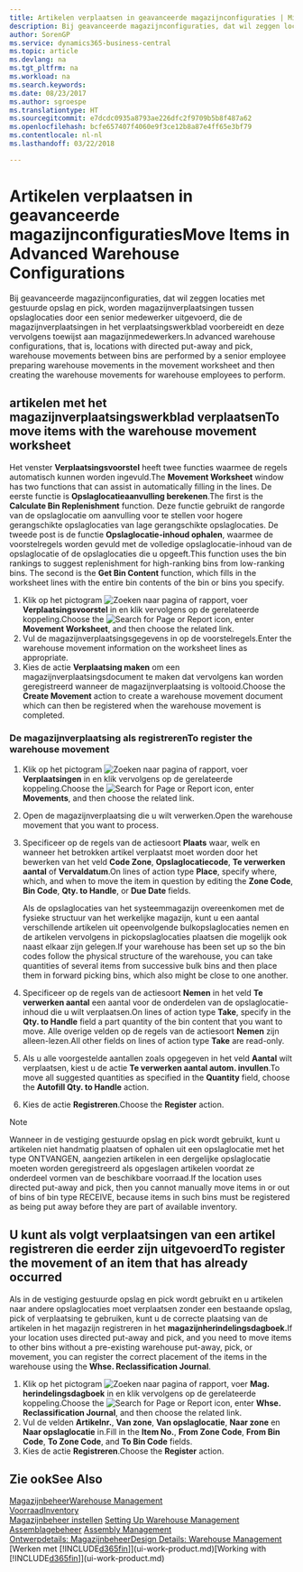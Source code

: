 ```yaml
---
title: Artikelen verplaatsen in geavanceerde magazijnconfiguraties | Microsoft Docs
description: Bij geavanceerde magazijnconfiguraties, dat wil zeggen locaties met gestuurde opslag en pick, worden magazijnverplaatsingen tussen opslaglocaties door een senior medewerker uitgevoerd, die de magazijnverplaatsingen in het verplaatsingswerkblad voorbereidt en deze vervolgens toewijst aan magazijnmedewerkers.
author: SorenGP
ms.service: dynamics365-business-central
ms.topic: article
ms.devlang: na
ms.tgt_pltfrm: na
ms.workload: na
ms.search.keywords: 
ms.date: 08/23/2017
ms.author: sgroespe
ms.translationtype: HT
ms.sourcegitcommit: e7dcdc0935a8793ae226dfc2f9709b5b8f487a62
ms.openlocfilehash: bcfe657407f4060e9f3ce12b8a87e4ff65e3bf79
ms.contentlocale: nl-nl
ms.lasthandoff: 03/22/2018

---
```

# <a name="move-items-in-advanced-warehouse-configurations"></a><span data-ttu-id="fe5ab-103">Artikelen verplaatsen in geavanceerde magazijnconfiguraties</span><span class="sxs-lookup"><span data-stu-id="fe5ab-103">Move Items in Advanced Warehouse Configurations</span></span>
<span data-ttu-id="fe5ab-104">Bij geavanceerde magazijnconfiguraties, dat wil zeggen locaties met gestuurde opslag en pick, worden magazijnverplaatsingen tussen opslaglocaties door een senior medewerker uitgevoerd, die de magazijnverplaatsingen in het verplaatsingswerkblad voorbereidt en deze vervolgens toewijst aan magazijnmedewerkers.</span><span class="sxs-lookup"><span data-stu-id="fe5ab-104">In advanced warehouse configurations, that is, locations with directed put-away and pick, warehouse movements between bins are performed by a senior employee preparing warehouse movements in the movement worksheet and then creating the warehouse movements for warehouse employees to perform.</span></span>  

## <a name="to-move-items-with-the-warehouse-movement-worksheet"></a><span data-ttu-id="fe5ab-105">artikelen met het magazijnverplaatsingswerkblad verplaatsen</span><span class="sxs-lookup"><span data-stu-id="fe5ab-105">To move items with the warehouse movement worksheet</span></span>
<span data-ttu-id="fe5ab-106">Het venster **Verplaatsingsvoorstel** heeft twee functies waarmee de regels automatisch kunnen worden ingevuld.</span><span class="sxs-lookup"><span data-stu-id="fe5ab-106">The **Movement Worksheet** window has two functions that can assist in automatically filling in the lines.</span></span> <span data-ttu-id="fe5ab-107">De eerste functie is **Opslaglocatieaanvulling berekenen**.</span><span class="sxs-lookup"><span data-stu-id="fe5ab-107">The first is the **Calculate Bin Replenishment** function.</span></span> <span data-ttu-id="fe5ab-108">Deze functie gebruikt de rangorde van de opslaglocatie om aanvulling voor te stellen voor hogere gerangschikte opslaglocaties van lage gerangschikte opslaglocaties. De tweede post is de functie **Opslaglocatie-inhoud ophalen**, waarmee de voorstelregels worden gevuld met de volledige opslaglocatie-inhoud van de opslaglocatie of de opslaglocaties die u opgeeft.</span><span class="sxs-lookup"><span data-stu-id="fe5ab-108">This function uses the bin rankings to suggest replenishment for high-ranking bins from low-ranking bins. The second is the **Get Bin Content** function, which fills in the worksheet lines with the entire bin contents of the bin or bins you specify.</span></span>

1.  <span data-ttu-id="fe5ab-109">Klik op het pictogram ![Zoeken naar pagina of rapport](media/ui-search/search_small.png "pictogram Zoeken naar pagina of rapport"), voer **Verplaatsingsvoorstel** in en klik vervolgens op de gerelateerde koppeling.</span><span class="sxs-lookup"><span data-stu-id="fe5ab-109">Choose the ![Search for Page or Report](media/ui-search/search_small.png "Search for Page or Report icon") icon, enter **Movement Worksheet**, and then choose the related link.</span></span>  
2.  <span data-ttu-id="fe5ab-110">Vul de magazijnverplaatsingsgegevens in op de voorstelregels.</span><span class="sxs-lookup"><span data-stu-id="fe5ab-110">Enter the warehouse movement information on the worksheet lines as appropriate.</span></span>  
3. <span data-ttu-id="fe5ab-111">Kies de actie **Verplaatsing maken** om een magazijnverplaatsingsdocument te maken dat vervolgens kan worden geregistreerd wanneer de magazijnverplaatsing is voltooid.</span><span class="sxs-lookup"><span data-stu-id="fe5ab-111">Choose the **Create Movement** action to create a warehouse movement document which can then be registered when the warehouse movement is completed.</span></span>  

### <a name="to-register-the-warehouse-movement"></a><span data-ttu-id="fe5ab-112">De magazijnverplaatsing als registreren</span><span class="sxs-lookup"><span data-stu-id="fe5ab-112">To register the warehouse movement</span></span>  
1.  <span data-ttu-id="fe5ab-113">Klik op het pictogram ![Zoeken naar pagina of rapport](media/ui-search/search_small.png "pictogram Zoeken naar pagina of rapport"), voer **Verplaatsingen** in en klik vervolgens op de gerelateerde koppeling.</span><span class="sxs-lookup"><span data-stu-id="fe5ab-113">Choose the ![Search for Page or Report](media/ui-search/search_small.png "Search for Page or Report icon") icon, enter **Movements**, and then choose the related link.</span></span>  
2.  <span data-ttu-id="fe5ab-114">Open de magazijnverplaatsing die u wilt verwerken.</span><span class="sxs-lookup"><span data-stu-id="fe5ab-114">Open the warehouse movement that you want to process.</span></span>  
3.  <span data-ttu-id="fe5ab-115">Specificeer op de regels van de actiesoort **Plaats** waar, welk en wanneer het betrokken artikel verplaatst moet worden door het bewerken van het veld **Code Zone**, **Opslaglocatiecode**, **Te verwerken aantal** of **Vervaldatum**.</span><span class="sxs-lookup"><span data-stu-id="fe5ab-115">On lines of action type **Place**, specify where, which, and when to move the item in question by editing the **Zone Code**, **Bin Code**, **Qty. to Handle**, or **Due Date** fields.</span></span>  

    <span data-ttu-id="fe5ab-116">Als de opslaglocaties van het systeemmagazijn overeenkomen met de fysieke structuur van het werkelijke magazijn, kunt u een aantal verschillende artikelen uit opeenvolgende bulkopslaglocaties nemen en de artikelen vervolgens in pickopslaglocaties plaatsen die mogelijk ook naast elkaar zijn gelegen.</span><span class="sxs-lookup"><span data-stu-id="fe5ab-116">If your warehouse has been set up so the bin codes follow the physical structure of the warehouse, you can take quantities of several items from successive bulk bins and then place them in forward picking bins, which also might be close to one another.</span></span>  
4.  <span data-ttu-id="fe5ab-117">Specificeer op de regels van de actiesoort **Nemen** in het veld **Te verwerken aantal** een aantal voor de onderdelen van de opslaglocatie-inhoud die u wilt verplaatsen.</span><span class="sxs-lookup"><span data-stu-id="fe5ab-117">On lines of action type **Take**, specify in the **Qty. to Handle** field a part quantity of the bin content that you want to move.</span></span> <span data-ttu-id="fe5ab-118">Alle overige velden op de regels van de actiesoort **Nemen** zijn alleen-lezen.</span><span class="sxs-lookup"><span data-stu-id="fe5ab-118">All other fields on lines of action type **Take** are read-only.</span></span>  
5.  <span data-ttu-id="fe5ab-119">Als u alle voorgestelde aantallen zoals opgegeven in het veld **Aantal** wilt verplaatsen, kiest u de actie **Te verwerken aantal autom. invullen**.</span><span class="sxs-lookup"><span data-stu-id="fe5ab-119">To move all suggested quantities as specified in the **Quantity** field, choose the **Autofill Qty. to Handle** action.</span></span>  
6. <span data-ttu-id="fe5ab-120">Kies de actie **Registreren**.</span><span class="sxs-lookup"><span data-stu-id="fe5ab-120">Choose the **Register** action.</span></span>  

> [!NOTE]  
>  <span data-ttu-id="fe5ab-121">Wanneer in de vestiging gestuurde opslag en pick wordt gebruikt, kunt u artikelen niet handmatig plaatsen of ophalen uit een opslaglocatie met het type ONTVANGEN, aangezien artikelen in een dergelijke opslaglocatie moeten worden geregistreerd als opgeslagen artikelen voordat ze onderdeel vormen van de beschikbare voorraad.</span><span class="sxs-lookup"><span data-stu-id="fe5ab-121">If the location uses directed put-away and pick, then you cannot manually move items in or out of bins of bin type RECEIVE, because items in such bins must be registered as being put away before they are part of available inventory.</span></span>

## <a name="to-register-the-movement-of-an-item-that-has-already-occurred"></a><span data-ttu-id="fe5ab-122">U kunt als volgt verplaatsingen van een artikel registreren die eerder zijn uitgevoerd</span><span class="sxs-lookup"><span data-stu-id="fe5ab-122">To register the movement of an item that has already occurred</span></span>  
<span data-ttu-id="fe5ab-123">Als in de vestiging gestuurde opslag en pick wordt gebruikt en u artikelen naar andere opslaglocaties moet verplaatsen zonder een bestaande opslag, pick of verplaatsing te gebruiken, kunt u de correcte plaatsing van de artikelen in het magazijn registreren in het **magazijnherindelingsdagboek.**</span><span class="sxs-lookup"><span data-stu-id="fe5ab-123">If your location uses directed put-away and pick, and you need to move items to other bins without a pre-existing warehouse put-away, pick, or movement, you can register the correct placement of the items in the warehouse using the **Whse. Reclassification Journal**.</span></span>

1.  <span data-ttu-id="fe5ab-124">Klik op het pictogram ![Zoeken naar pagina of rapport](media/ui-search/search_small.png "pictogram Zoeken naar pagina of rapport"), voer **Mag. herindelingsdagboek** in en klik vervolgens op de gerelateerde koppeling.</span><span class="sxs-lookup"><span data-stu-id="fe5ab-124">Choose the ![Search for Page or Report](media/ui-search/search_small.png "Search for Page or Report icon") icon, enter **Whse. Reclassification Journal**, and then choose the related link.</span></span>  
2.  <span data-ttu-id="fe5ab-125">Vul de velden **Artikelnr.**, **Van zone**, **Van opslaglocatie**, **Naar zone** en **Naar opslaglocatie** in.</span><span class="sxs-lookup"><span data-stu-id="fe5ab-125">Fill in the **Item No.**, **From Zone Code**, **From Bin Code**, **To Zone Code**, and **To Bin Code** fields.</span></span>  
3.  <span data-ttu-id="fe5ab-126">Kies de actie **Registreren**.</span><span class="sxs-lookup"><span data-stu-id="fe5ab-126">Choose the **Register** action.</span></span>  

## <a name="see-also"></a><span data-ttu-id="fe5ab-127">Zie ook</span><span class="sxs-lookup"><span data-stu-id="fe5ab-127">See Also</span></span>  
[<span data-ttu-id="fe5ab-128">Magazijnbeheer</span><span class="sxs-lookup"><span data-stu-id="fe5ab-128">Warehouse Management</span></span>](warehouse-manage-warehouse.md)  
[<span data-ttu-id="fe5ab-129">Voorraad</span><span class="sxs-lookup"><span data-stu-id="fe5ab-129">Inventory</span></span>](inventory-manage-inventory.md)  
<span data-ttu-id="fe5ab-130">[Magazijnbeheer instellen](warehouse-setup-warehouse.md)   </span><span class="sxs-lookup"><span data-stu-id="fe5ab-130">[Setting Up Warehouse Management](warehouse-setup-warehouse.md)   </span></span>  
<span data-ttu-id="fe5ab-131">[Assemblagebeheer](assembly-assemble-items.md)  </span><span class="sxs-lookup"><span data-stu-id="fe5ab-131">[Assembly Management](assembly-assemble-items.md)  </span></span>  
[<span data-ttu-id="fe5ab-132">Ontwerpdetails: Magazijnbeheer</span><span class="sxs-lookup"><span data-stu-id="fe5ab-132">Design Details: Warehouse Management</span></span>](design-details-warehouse-management.md)  
<span data-ttu-id="fe5ab-133">[Werken met [!INCLUDE[d365fin](includes/d365fin_md.md)]](ui-work-product.md)</span><span class="sxs-lookup"><span data-stu-id="fe5ab-133">[Working with [!INCLUDE[d365fin](includes/d365fin_md.md)]](ui-work-product.md)</span></span>

